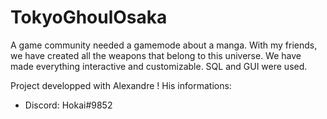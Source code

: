 # TokyoGhoulOsaka
A game community needed a gamemode about a manga. With my friends, we have created all the weapons that belong to this universe. We have made everything interactive and customizable. SQL and GUI were used.

Project developped with Alexandre !
His informations:
- Discord: Hokai#9852
